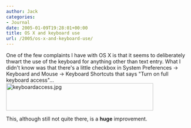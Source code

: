 ```yaml
---
author: Jack
categories:
- Journal
date: 2005-01-09T19:28:01+00:00
title: OS X and keyboard use
url: /2005/os-x-and-keyboard-use/
---
```


One of the few complaints I have with OS X is that it seems to deliberately thwart the use of the keyboard for anything other than text entry. What I didn't know was that there's a little checkbox in System Preferences &rarr; Keyboard and Mouse &rarr; Keyboard Shortcuts that says "Turn on full keyboard access"&#8230;  
<img src="/images/blog//keyboardaccess.jpg" border="0" height="75" width="400" alt="keyboardaccess.jpg" />

This, although still not quite there, is a **huge** improvement.
